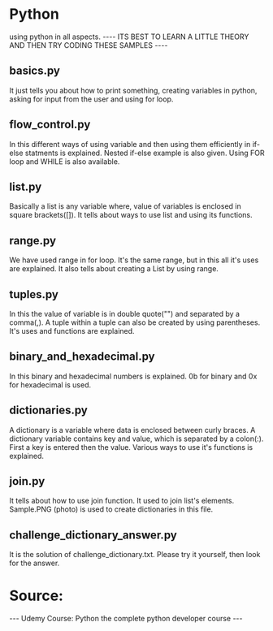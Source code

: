 # Python
using python in all aspects.
   ---- ITS BEST TO LEARN A LITTLE THEORY AND THEN TRY CODING THESE SAMPLES ----

## basics.py
 It just tells you about how to print something, creating variables in python, asking for input from the user and using for loop. 

## flow_control.py
 In this different ways of using variable and then using them efficiently in if-else statments is explained. Nested if-else example is also given. Using FOR loop and WHILE is also available.

## list.py
 Basically a list is any variable where, value of variables is enclosed in square brackets([]). It tells about ways to use list and using its functions.

## range.py
 We have used range in for loop. It's the same range, but in this all it's uses are explained. It also tells about creating a List by using range.

## tuples.py
 In this the value of variable is in double quote("") and separated by a comma(,). A tuple within a tuple can also be created by using parentheses. It's uses and functions are explained.

## binary_and_hexadecimal.py
 In this binary and hexadecimal numbers is explained. 0b for binary and 0x for hexadecimal is used.

## dictionaries.py
 A dictionary is a variable where data is enclosed between curly braces. A dictionary variable contains key and value, which is separated by a colon(:). First a key is entered then the value. Various ways to use it's functions is explained.

## join.py
 It tells about how to use join function. It used to join list's elements. Sample.PNG (photo) is used to create dictionaries in this file.  

## challenge_dictionary_answer.py
 It is the solution of challenge_dictionary.txt. Please try it yourself, then look for the answer.




# Source:
 --- Udemy Course: Python the complete python developer course ---

